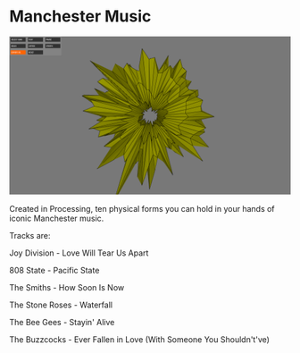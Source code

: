 Manchester Music
================

![Flip](808State_.png?raw=true "Model")


Created in Processing, ten physical forms you can hold in your hands of iconic Manchester music.

Tracks are:

Joy Division - Love Will Tear Us Apart

808 State - Pacific State

The Smiths - How Soon Is Now

The Stone Roses - Waterfall

The Bee Gees - Stayin' Alive

The Buzzcocks - Ever Fallen in Love (With Someone You Shouldn't've)


